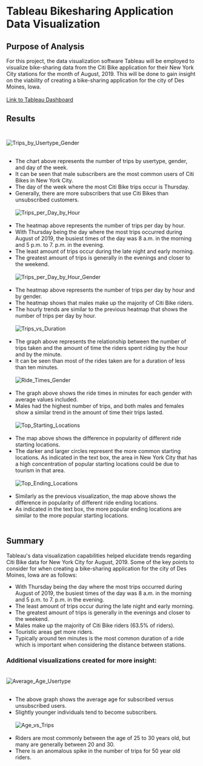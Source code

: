 # Tableau Bikesharing Application Data Visualization
## Purpose of Analysis
For this project, the data visualization software Tableau will be employed to visualize bike-sharing data from the Citi Bike application for their New York City stations for the month of August, 2019. This will be done to gain insight on the viability of creating a bike-sharing application for the city of Des Moines, Iowa. <br/><br/>
[Link to  Tableau Dashboard](https://public.tableau.com/app/profile/andrew.carlson1377/viz/NYCCitiBikeStoryModuleChallenge/NYCCitiBikeStoryModuleChallenge?publish=yes)
## Results<br/><br/>
![Trips_by_Usertype_Gender](./images/trips_by_usertype_gender.png)<br/><br/>
* The chart above represents the number of trips by usertype, gender, and day of the week.
* It can be seen that male subscribers are the most common users of Citi Bikes in New York City.
* The day of the week where the most Citi Bike trips occur is Thursday.
* Generally, there are more subscribers that use Citi Bikes than unsubscribed customers.<br/><br/>
![Trips_per_Day_by_Hour](./images/trips_by_day_hour.png)<br/><br/>
* The heatmap above represents the number of trips per day by hour.
* With Thursday being the day where the most trips occurred during August of 2019, the busiest times of the day was 8 a.m. in the morning and 5 p.m. to 7. p.m. in the evening. 
* The least amount of trips occur during the late night and early morning.
* The greatest amount of trips is generally in the evenings and closer to the weekend.<br/><br/>
![Trips_per_Day_by_Hour_Gender](./images/trips_by_day_gender.png)<br/><br/>
* The heatmap above represents the number of trips per day by hour and by gender.
* The heatmap shows that males make up the majority of Citi Bike riders.
* The hourly trends are similar to the previous heatmap that shows the number of trips per day by hour.<br/><br/>
![Trips_vs_Duration](./images/duration_vs_trips.png)<br/><br/>
* The graph above represents the relationship between the number of trips taken and the amount of time the riders spent riding by the hour and by the minute.
* It can be seen than most of the rides taken are for a duration of less than ten minutes.<br/><br/>
![Ride_Times_Gender](./images/trips_vs_minutes.png)<br/><br/>
* The graph above shows the ride times in minutes for each gender with average values included.
* Males had the highest number of trips, and both males and females show a similar trend in the amount of time their trips lasted.<br/><br/>
![Top_Starting_Locations](./images/rides_started_map.png)<br/><br/>
* The map above shows the difference in popularity of different ride starting locations.
* The darker and larger circles represent the more common starting locations. As indicated in the text box, the area in New York City that has a high concentration of popular starting locations could be due to tourism in that area.<br/><br/>
![Top_Ending_Locations](./images/rides_ended_map.png)<br/><br/>
* Similarly as the previous visualization, the map above shows the difference in popularity of different ride ending locations.
* As indicated in the text box, the more popular ending locations are similar to the more popular starting locations. <br/><br/>
## Summary 
Tableau's data visualization capabilities helped elucidate trends regarding Citi Bike data for New York City for August, 2019. Some of the key points to consider for when creating a bike-sharing application for the city of Des Moines, Iowa are as follows:
* With Thursday being the day where the most trips occurred during August of 2019, the busiest times of the day was 8 a.m. in the morning and 5 p.m. to 7. p.m. in the evening.
* The least amount of trips occur during the late night and early morning.
* The greatest amount of trips is generally in the evenings and closer to the weekend.
* Males make up the majority of Citi Bike riders (63.5% of riders).
* Touristic areas get more riders.
* Typically around ten minutes is the most common duration of a ride which is important when considering the distance between stations. 

### Additional visualizations created for more insight:<br/><br/>
![Average_Age_Usertype](./images/age_usertype.png)<br/><br/>
* The above graph shows the average age for subscribed versus unsubscribed users. 
* Slightly younger individuals tend to become subscribers.<br/><br/>
![Age_vs_Trips](./images/age_vs_trips.png)<br/><br/>
* Riders are most commonly between the age of 25 to 30 years old, but many are generally between 20 and 30. 
* There is an anomalous spike in the number of trips for 50 year old riders.